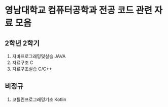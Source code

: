 # 영남대학교 컴퓨터공학과 전공 코드 관련 자료 모음<br/>

## 2학년 2학기<br/>
1. 자바프로그래밍및실습 JAVA<br/>
2. 자료구조 C<br/>
3. 자료구조실습 C/C++<br/>

## 비정규<br/>
1. 코틀린프로그래밍기초 Kotlin<br/>
